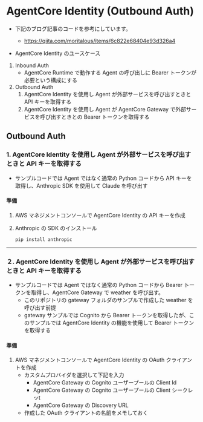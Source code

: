 # AgentCore Identity (Outbound Auth)

* 下記のブログ記事のコードを参考にしています。
  - https://qiita.com/moritalous/items/6c822e68404e93d326a4

* AgentCore Identity のユースケース

1. Inbound Auth
    - AgentCore Runtime で動作する Agent の呼び出しに Bearer トークンが必要という構成にする
2. Outbound Auth
    1. AgentCore Identity を使用し Agent が外部サービスを呼び出すときと API キーを取得する
    2. AgentCore Identity を使用し Agent が AgentCore Gateway で外部サービスを呼び出すときとの Bearer トークンを取得する

## Outbound Auth
### 1. AgentCore Identity を使用し Agent が外部サービスを呼び出すときと API キーを取得する

* サンプルコードでは Agent ではなく通常の Python コードから API キーを取得し、Anthropic SDK を使用して Claude を呼び出す

#### 準備

1. AWS マネジメントコンソールで AgentCore Identity の API キーを作成

1. Anthropic の SDK のインストール

    ```
    pip install anthropic
    ```
---

### ２. AgentCore Identity を使用し Agent が外部サービスを呼び出すときと API キーを取得する

* サンプルコードでは Agent ではなく通常の Python コードから Bearer トークンを取得し、AgentCore Gateway で weather を呼び出す。
    - このリポジトリの gateway フォルダのサンプルで作成した weather を呼び出す前提
    - gateway サンプルでは Cognito から Bearer トークンを取得したが、このサンプルでは AgentCore Identity の機能を使用して Bearer トークン を取得する

#### 準備

1. AWS マネジメントコンソールで AgentCore Identity の OAuth クライアントを作成
    - カスタムプロバイダを選択して下記を入力 
        - AgentCore Gateway の Cognito ユーザープールの Client Id
        - AgentCore Gateway の Cognito ユーザープールの Client シークレッt 
        - AgentCore Gateway の Discovery URL
    - 作成した OAuth クライアントの名前をメモしておく



